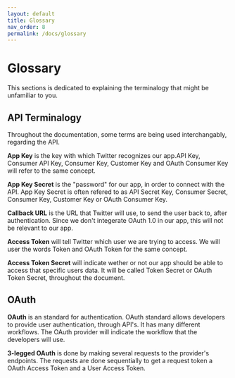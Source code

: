 ```yaml
---
layout: default
title: Glossary
nav_order: 8
permalink: /docs/glossary
---
```

# Glossary

This sections is dedicated to explaining the terminalogy that might be unfamiliar to you.

## API Terminalogy
Throughout the documentation, some terms are being used interchangably, regarding the API.

**App Key** is the key with which Twitter recognizes our app.API Key, Consumer API Key, Consumer Key, Customer Key and OAuth Consumer Key will refer to the same concept.

**App Key Secret** is the "password" for our app, in order to connect with the API. App Key Secret is often refered to as API Secret Key, Consumer Secret, Consumer Key, Customer Key or OAuth Consumer Key.

**Callback URL** is the URL that Twitter will use, to send the user back to, after authentication. Since we don't integerate OAuth 1.0 in our app, this will not be relevant to our app.
 
**Access Token** will tell Twitter which user we are trying to access. We will user the words Token and OAuth Token for the same concept.

**Access Token Secret** will indicate wether or not our app should be able to access that specific users data. It will be called Token Secret or OAuth Token Secret, throughout the document.


## OAuth


**OAuth** is an standard for authentication. OAuth standard allows developers to provide user authentication, through API's. It has many different workflows. The OAuth provider will indicate the workflow that the developers will use.

**3-legged OAuth** is done by making several requests to the provider's endpoints. The requests are done sequentially to get a request token a OAuth Access Token and a User Access Token.


